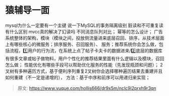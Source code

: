 # 猿辅导一面

mysql为什么一定要有一个主键
说一下MySQL的事务隔离级别
脏读和不可重复读有什么区别
mvcc真的解决了幻读吗
不同消息队列对比；
幂等的怎么设计；
广告系统整体的架构，模块（模块之间，投放侧流量进来底层召回、排序，从技术层面上有哪些核心的微服务；排序服务、召回服务）、
服务；推荐系统你会怎么做，包括流程，1️⃣用户的行为流，在系统上点了帖子卡夫卡的数据进来/2️⃣底层的数据库有很多文章或帖子做物料，用户个性化的推荐结果里面有什么逻辑以及模块，召回怎么做；
性能优化有哪些手段可以帮助优化服务的性能（先发现瓶颈和问题）；
2叉树有多种遍历方式，基于便利序列重复2叉树你会选择哪种遍历结果去重建并且如何重建（不一定是递增的），
方法：基于中序和前序可以用递归来实现；


> 原文: <https://www.yuque.com/hollis666/dr9x5m/nclc9i2prxh9r3qn>
